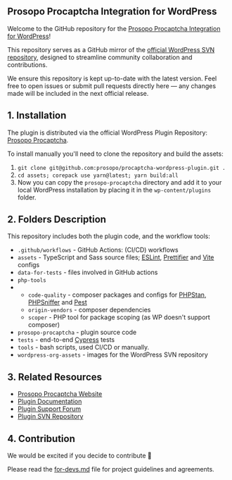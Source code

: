 ## Prosopo Procaptcha Integration for WordPress

Welcome to the GitHub repository for
the [Prosopo Procaptcha Integration for WordPress](https://wordpress.org/plugins/prosopo-procaptcha/)!

This repository serves as a GitHub mirror of
the [official WordPress SVN repository](http://plugins.svn.wordpress.org/prosopo-procaptcha/), designed to streamline
community collaboration and contributions.

We ensure this repository is kept up-to-date with the latest version. Feel free to open issues or submit pull requests
directly here — any changes made will be included in the next official release.

## 1. Installation

The plugin is distributed via the official WordPress Plugin
Repository: [Prosopo Procaptcha](https://wordpress.org/plugins/prosopo-procaptcha/).

To install manually you'll need to clone the repository and build the assets:

1. `git clone git@github.com:prosopo/procaptcha-wordpress-plugin.git .`
2. `cd assets; corepack use yarn@latest; yarn build:all`
2. Now you can copy the `prosopo-procaptcha` directory and add it to your local WordPress installation by placing it in
   the `wp-content/plugins` folder.

## 2. Folders Description

This repository includes both the plugin code, and the workflow tools:

- `.github/workflows` - GitHub Actions: (CI/CD) workflows
- `assets` - TypeScript and Sass source files; [ESLint](https://eslint.org/), [Prettifier](https://prettier.io/)
  and [Vite](https://vitejs.dev/) configs
- `data-for-tests` - files involved in GitHub actions
- `php-tools`
-
    * `code-quality`  - composer packages and configs
      for [PHPStan](https://phpstan.org/), [PHPSniffer](https://github.com/squizlabs/PHP_CodeSniffer)
      and [Pest](https://pestphp.com/)
    * `origin-vendors`  - composer dependencies
    * `scoper` - PHP tool for package scoping (as WP doesn't support composer)
- `prosopo-procaptcha` - plugin source code
- `tests` - end-to-end [Cypress](https://cypress.io) tests
- `tools` - bash scripts, used CI/CD or manually.
- `wordpress-org-assets` - images for the WordPress SVN repository

## 3. Related Resources

* [Prosopo Procaptcha Website](https://prosopo.io/)
* [Plugin Documentation](https://docs.prosopo.io/en/wordpress-plugin/)
* [Plugin Support Forum](https://wordpress.org/support/plugin/prosopo-procaptcha/)
* [Plugin SVN Repository](http://plugins.svn.wordpress.org/prosopo-procaptcha/)

## 4. Contribution

We would be excited if you decide to contribute 🤝

Please read the [for-devs.md](https://github.com/prosopo/procaptcha-wordpress-plugin/blob/main/for-devs.md) file for
project guidelines and agreements.
